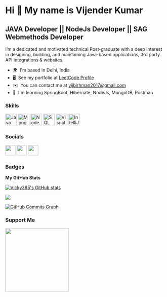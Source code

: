 Hi 👋 My name is Vijender Kumar
===============================

JAVA Developer || NodeJs Developer || SAG Webmethods Developer
------------------------------------------

I’m a dedicated and motivated technical Post-graduate with a deep interest in designing, building, and maintaining Java-based applications, 3rd party API integrations & websites.

* 🌍  I'm based in Delhi, India
* 🖥️  See my portfolio at [LeetCode Profile](https://leetcode.com/Vijender_Kumar/)
* ✉️  You can contact me at [vijbirhman2017@gmail.com](mailto:vijbirhman2017@gmail.com)
* 🧠  I'm learning SpringBoot, Hibernate, NodeJs, MongoDB, Postman

### Skills

<p align="left">
<a href="https://www.oracle.com/java/" target="_blank" rel="noreferrer"><img src="https://raw.githubusercontent.com/danielcranney/readme-generator/main/public/icons/skills/java-colored.svg" width="36" height="36" alt="Java" /></a>
<a href="https://www.mongodb.com/" target="_blank" rel="noreferrer"><img src="https://img.icons8.com/color/48/000000/mongodb.png" width="36" height="36" alt="MongoDB" /></a>
<a href="https://nodejs.org/" target="_blank" rel="noreferrer"><img src="https://img.icons8.com/color/48/000000/nodejs.png" width="36" height="36" alt="Node.js" /></a>
<a href="https://en.wikipedia.org/wiki/SQL" target="_blank" rel="noreferrer"><img src="https://img.icons8.com/ios-filled/50/000000/sql.png" width="36" height="36" alt="SQL" /></a>
<a href="https://code.visualstudio.com/" target="_blank" rel="noreferrer"><img src="https://img.icons8.com/fluent/48/000000/visual-studio-code-2019.png" width="36" height="36" alt="Visual Studio Code" /></a>
<a href="https://www.jetbrains.com/idea/" target="_blank" rel="noreferrer"><img src="https://img.icons8.com/color/48/000000/intellij-idea.png" width="36" height="36" alt="IntelliJ IDEA" /></a>
</p>


### Socials

<p align="left"> <a href="https://www.github.com/Vicky385" target="_blank" rel="noreferrer"><img src="https://raw.githubusercontent.com/danielcranney/readme-generator/main/public/icons/socials/github-dark.svg" width="32" height="32" /></a> <a href="http://www.instagram.com/vickybirhman" target="_blank" rel="noreferrer"><img src="https://raw.githubusercontent.com/danielcranney/readme-generator/main/public/icons/socials/instagram.svg" width="32" height="32" /></a> <a href="https://www.linkedin.com/in/vijenderkumarbirhman/" target="_blank" rel="noreferrer"><img src="https://raw.githubusercontent.com/danielcranney/readme-generator/main/public/icons/socials/linkedin.svg" width="32" height="32" /></a></p>

### Badges

<b>My GitHub Stats</b>

<a href="http://www.github.com/Vicky385"><img src="https://github-readme-stats.vercel.app/api?username=Vicky385&show_icons=true&hide=&count_private=true&title_color=0891b2&text_color=ffffff&icon_color=0891b2&bg_color=1c1917&hide_border=true&show_icons=true" alt="Vicky385's GitHub stats" /></a>

<a href="http://www.github.com/Vicky385"><img src="https://github-readme-streak-stats.herokuapp.com/?user=Vicky385&stroke=ffffff&background=1c1917&ring=0891b2&fire=0891b2&currStreakNum=ffffff&currStreakLabel=0891b2&sideNums=ffffff&sideLabels=ffffff&dates=ffffff&hide_border=true" /></a>

<a href="http://www.github.com/Vicky385"><img src="https://activity-graph.herokuapp.com/graph?username=Vicky385&bg_color=1c1917&color=ffffff&line=0891b2&point=ffffff&area_color=1c1917&area=true&hide_border=true&custom_title=GitHub%20Commits%20Graph" alt="GitHub Commits Graph" /></a>

### Support Me

<a href="https://www.buymeacoffee.com/vijbirhman"><img src="https://cdn.buymeacoffee.com/buttons/v2/default-yellow.png" width="200" /></a>
